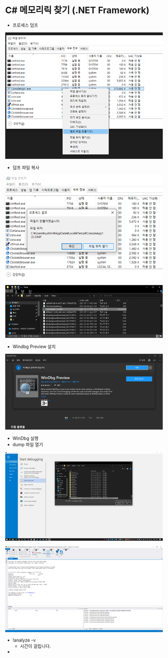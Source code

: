 # C\# 메모리릭 찾기 \(.NET Framework\)

* 프로세스 덤프

![](.gitbook/assets/image%20%281%29%20%281%29.png)

* 덤프 파일 복사

![](.gitbook/assets/image.png)

![](.gitbook/assets/image%20%282%29.png)

* Windbg Preview 설치

![](.gitbook/assets/image%20%283%29.png)

* WinDbg 실행
* dump 파일 열기

![](.gitbook/assets/image%20%284%29.png)

![](.gitbook/assets/image%20%285%29.png)

* !analyze -v
  * 시간이 걸립니다.
* 
